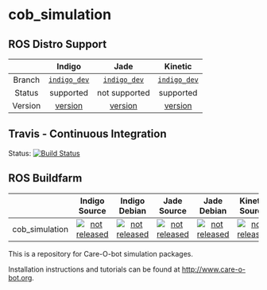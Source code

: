 cob_simulation
===========

## ROS Distro Support

|         | Indigo | Jade | Kinetic |
|:-------:|:------:|:----:|:-------:|
| Branch  | [`indigo_dev`](https://github.com/ipa320/cob_simulation/tree/indigo_dev) | [`indigo_dev`](https://github.com/ipa320/cob_simulation/tree/indigo_dev) | [`indigo_dev`](https://github.com/ipa320/cob_simulation/tree/indigo_dev) |
| Status  |  supported | not supported |  supported |
| Version | [version](http://repositories.ros.org/status_page/ros_indigo_default.html?q=cob_simulation) | [version](http://repositories.ros.org/status_page/ros_jade_default.html?q=cob_simulation) | [version](http://repositories.ros.org/status_page/ros_kinetic_default.html?q=cob_simulation) |

## Travis - Continuous Integration

Status: [![Build Status](https://travis-ci.org/ipa320/cob_simulation.svg?branch=indigo_dev)](https://travis-ci.org/ipa320/cob_simulation)

## ROS Buildfarm

|         | Indigo Source | Indigo Debian | Jade Source | Jade Debian |  Kinetic Source  |  Kinetic Debian |
|:-------:|:-------------------:|:-------------------:|:-------------------:|:-------------------:|:-------------------:|:-------------------:|
| cob_simulation | [![not released](http://build.ros.org/buildStatus/icon?job=Isrc_uT__cob_simulation__ubuntu_trusty__source)](http://build.ros.org/view/Isrc_uT/job/Isrc_uT__cob_simulation__ubuntu_trusty__source/) | [![not released](http://build.ros.org/buildStatus/icon?job=Ibin_uT64__cob_simulation__ubuntu_trusty_amd64__binary)](http://build.ros.org/view/Ibin_uT64/job/Ibin_uT64__cob_simulation__ubuntu_trusty_amd64__binary/) | [![not released](http://build.ros.org/buildStatus/icon?job=Jsrc_uT__cob_simulation__ubuntu_trusty__source)](http://build.ros.org/view/Jsrc_uT/job/Jsrc_uT__cob_simulation__ubuntu_trusty__source/) | [![not released](http://build.ros.org/buildStatus/icon?job=Jbin_uT64__cob_simulation__ubuntu_trusty_amd64__binary)](http://build.ros.org/view/Jbin_uT64/job/Jbin_uT64__cob_simulation__ubuntu_trusty_amd64__binary/) | [![not released](http://build.ros.org/buildStatus/icon?job=Ksrc_uX__cob_simulation__ubuntu_xenial__source)](http://build.ros.org/view/Ksrc_uX/job/Ksrc_uX__cob_simulation__ubuntu_xenial__source/) | [![not released](http://build.ros.org/buildStatus/icon?job=Kbin_uX64__cob_simulation__ubuntu_xenial_amd64__binary)](http://build.ros.org/view/Kbin_uX64/job/Kbin_uX64__cob_simulation__ubuntu_xenial_amd64__binary/) |


This is a repository for Care-O-bot simulation packages.

Installation instructions and tutorials can be found at http://www.care-o-bot.org.
